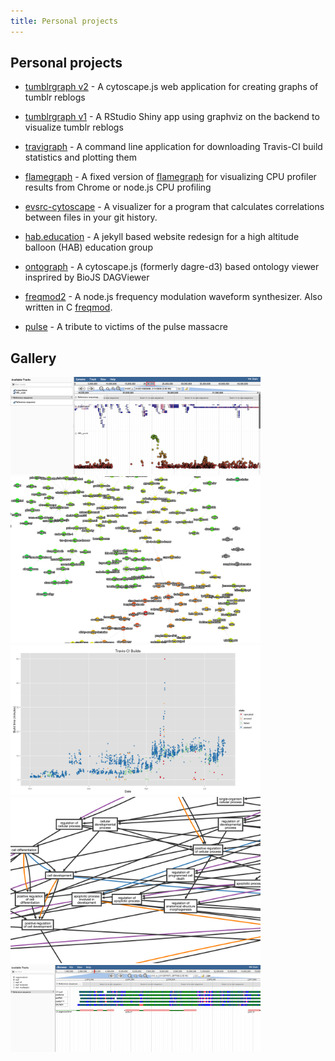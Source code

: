 ```yaml
---
title: Personal projects
---
```



## Personal projects

- [tumblrgraph v2](https://cmdcolin.github.io/tumblrgraph2) - A cytoscape.js web application for creating graphs of tumblr reblogs

- [tumblrgraph v1](https://colindiesh.shinyapps.io/tumblrgraph) - A RStudio Shiny app using graphviz on the backend to visualize tumblr reblogs

- [travigraph](https://github.com/cmdcolin/travigraph) - A command line application for downloading Travis-CI build statistics and plotting them

- [flamegraph](https://cmdcolin.github.io/flamegraph/web) - A fixed version of [flamegraph](https://github.com/thlorenz/flamegraph) for visualizing CPU profiler results from Chrome or node.js CPU profiling

- [evsrc-cytoscape](https://cmdcolin.github.io/evsrc-cytoscape) - A visualizer for a program that calculates correlations between files in your git history.

- [hab.education](https://hab.education) - A jekyll based website redesign for a high altitude balloon (HAB) education group

- [ontograph](https://cmdcolin.github.io/ontograph) - A cytoscape.js (formerly dagre-d3) based ontology viewer insprired by BioJS DAGViewer

- [freqmod2](https://github.com/cmdcolin/freqmod2) - A node.js frequency modulation waveform synthesizer. Also written in C [freqmod](https://github.com/cmdcolin/freqmod).

- [pulse](https://cmdcolin.github.io/pulse_tribute) - A tribute to victims of the pulse massacre

## Gallery

<img src="/static/gwasviewer.png" width=400 />
<img src="/static/tumblrgraph.png" width=400 />
<img src="/static/travigraph.png" width=400 />
<img src="/static/ontograph.png" width=400 />
<img src="/static/mafviewer.png" width=400 />
